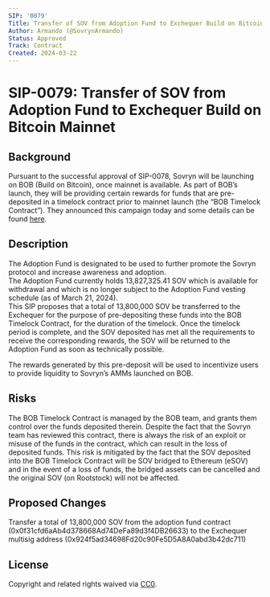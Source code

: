 ```yaml
---
SIP: '0079'
Title: Transfer of SOV from Adoption Fund to Exchequer Build on Bitcoin Mainnet 
Author: Armando (@SovrynArmando)
Status: Approved
Track: Contract
Created: 2024-03-22
---
```


# **SIP-0079: Transfer of SOV from Adoption Fund to Exchequer Build on Bitcoin Mainnet**

## Background
Pursuant to the successful approval of SIP-0078, Sovryn will be launching on BOB (Build on Bitcoin), once mainnet is available. As part of BOB’s launch, they will be providing certain rewards for funds that are pre-deposited in a timelock contract prior to mainnet launch (the “BOB Timelock Contract”). They announced this campaign today and some details can be found [here](https://twitter.com/build_on_bob/status/1771175967060373631). 

## Description
The Adoption Fund is designated to be used to further promote the Sovryn protocol and increase awareness and adoption.  
The Adoption Fund currently holds 13,827,325.41 SOV which is available for withdrawal and which is no longer subject to the Adoption Fund vesting schedule (as of March 21, 2024).  
This SIP proposes that a total of 13,800,000 SOV be transferred to the Exchequer for the purpose of pre-depositing these funds into the BOB Timelock Contract, for the duration of the timelock. Once the timelock period is complete, and the SOV deposited has met all the requirements to receive the corresponding rewards, the SOV will be returned to the Adoption Fund as soon as technically possible.  

The rewards generated by this pre-deposit will be used to incentivize users to provide liquidity to Sovryn’s AMMs launched on BOB.

## Risks
The BOB Timelock Contract is managed by the BOB team, and grants them control over the funds deposited therein. Despite the fact that the Sovryn team has reviewed this contract, there is always the risk of an exploit or misuse of the funds in the contract, which can result in the loss of deposited funds. This risk is mitigated by the fact that the SOV deposited into the BOB Timelock Contract will be SOV bridged to Ethereum (eSOV) and in the event of a loss of funds, the bridged assets can be cancelled and the original SOV (on Rootstock) will not be affected. 

## Proposed Changes
Transfer a total of 13,800,000 SOV from the adoption fund contract (0x0f31cfd6aAb4d378668Ad74DeFa89d3f4DB26633) to the Exchequer multisig address (0x924f5ad34698Fd20c90Fe5D5A8A0abd3b42dc711)

## License
Copyright and related rights waived via [CC0](https://creativecommons.org/publicdomain/zero/1.0/).
